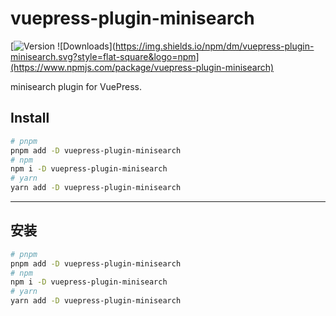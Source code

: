# vuepress-plugin-minisearch

[![Version](https://img.shields.io/npm/v/vuepress-plugin-minisearch.svg?style=flat-square&logo=npm) ![Downloads](https://img.shields.io/npm/dm/vuepress-plugin-minisearch.svg?style=flat-square&logo=npm](https://www.npmjs.com/package/vuepress-plugin-minisearch)

minisearch plugin for VuePress.

## Install

```bash
# pnpm
pnpm add -D vuepress-plugin-minisearch
# npm
npm i -D vuepress-plugin-minisearch
# yarn
yarn add -D vuepress-plugin-minisearch
```

---

## 安装

```bash
# pnpm
pnpm add -D vuepress-plugin-minisearch
# npm
npm i -D vuepress-plugin-minisearch
# yarn
yarn add -D vuepress-plugin-minisearch
```
